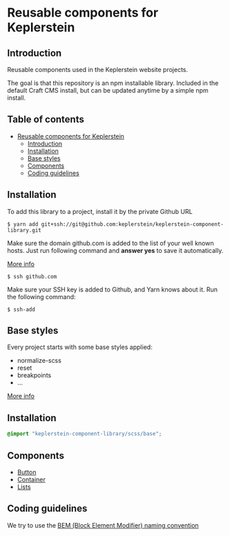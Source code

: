 # Reusable components for Keplerstein

## Introduction

Reusable components used in the Keplerstein website projects.

The goal is that this repository is an npm installable library. Included in the default Craft CMS install, but can be updated anytime by a simple npm install.

## Table of contents

-   [Reusable components for Keplerstein](#Reusable-components-for-Keplerstein)
    -   [Introduction](#Introduction)
    -   [Installation](#Installation)
    -   [Base styles](#Base-styles)
    -   [Components](#Components)
    -   [Coding guidelines](#Coding-guidelines)

## Installation

To add this library to a project, install it by the private Github URL

```console
$ yarn add git+ssh://git@github.com:keplerstein/keplerstein-component-library.git
```

Make sure the domain github.com is added to the list of your well known hosts. Just run following command and **answer yes** to save it automatically.

[More info](https://stackoverflow.com/questions/13363553/git-error-host-key-verification-failed-when-connecting-to-remote-repository)

```console
$ ssh github.com
```

Make sure your SSH key is added to Github, and Yarn knows about it. Run the following command:

```console
$ ssh-add
```

## Base styles

Every project starts with some base styles applied:

-   normalize-scss
-   reset
-   breakpoints
-   ...

[More info](./docs/base-styles.md)

## Installation

```scss
@import "keplerstein-component-library/scss/base";
```

## Components

-   [Button](./docs/button.md)
-   [Container](./docs/container.md)
-   [Lists](./docs/lists.md)

## Coding guidelines

We try to use the [BEM (Block Element Modifier) naming convention](http://getbem.com/naming/)
